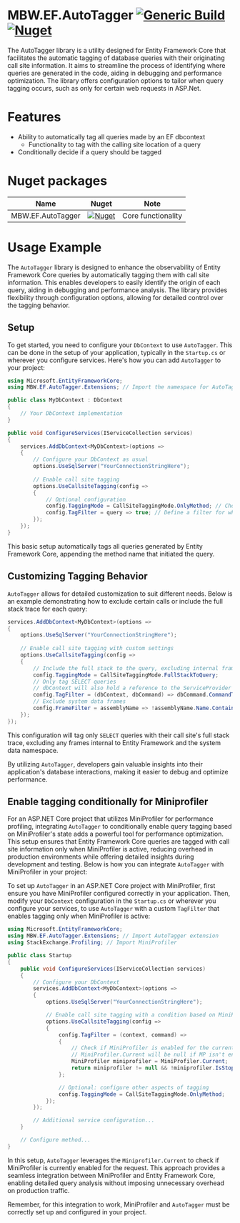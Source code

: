 # MBW.EF.AutoTagger [![Generic Build](https://github.com/LordMike/MBW.EF.AutoTagger/actions/workflows/dotnet.yml/badge.svg)](https://github.com/LordMike/MBW.EF.AutoTagger/actions/workflows/dotnet.yml) [![Nuget](https://img.shields.io/nuget/v/MBW.EF.AutoTagger)](https://www.nuget.org/packages/MBW.EF.AutoTagger)

The AutoTagger library is a utility designed for Entity Framework Core that facilitates the automatic tagging of database queries with their originating call site information. It aims to streamline the process of identifying where queries are generated in the code, aiding in debugging and performance optimization. The library offers configuration options to tailor when query tagging occurs, such as only for certain web requests in ASP.Net.

# Features

* Ability to automatically tag all queries made by an EF dbcontext
  * Functionality to tag with the calling site location of a query
* Conditionally decide if a query should be tagged 

# Nuget packages

| Name | Nuget                                                                                                                    | Note |
|---|--------------------------------------------------------------------------------------------------------------------------|---|
| MBW.EF.AutoTagger | [![Nuget](https://img.shields.io/nuget/v/MBW.EF.AutoTagger)](https://www.nuget.org/packages/MBW.EF.AutoTagger/) | Core functionality |

# Usage Example

The `AutoTagger` library is designed to enhance the observability of Entity Framework Core queries by automatically tagging them with call site information. This enables developers to easily identify the origin of each query, aiding in debugging and performance analysis. The library provides flexibility through configuration options, allowing for detailed control over the tagging behavior.

## Setup

To get started, you need to configure your `DbContext` to use `AutoTagger`. This can be done in the setup of your application, typically in the `Startup.cs` or wherever you configure services. Here's how you can add `AutoTagger` to your project:

```csharp
using Microsoft.EntityFrameworkCore;
using MBW.EF.AutoTagger.Extensions; // Import the namespace for AutoTagger

public class MyDbContext : DbContext
{
    // Your DbContext implementation
}

public void ConfigureServices(IServiceCollection services)
{
    services.AddDbContext<MyDbContext>(options =>
    {
        // Configure your DbContext as usual
        options.UseSqlServer("YourConnectionStringHere");
        
        // Enable call site tagging
        options.UseCallsiteTagging(config =>
        {
            // Optional configuration
            config.TaggingMode = CallSiteTaggingMode.OnlyMethod; // Choose tagging mode
            config.TagFilter = query => true; // Define a filter for which queries to tag
        });
    });
}
```

This basic setup automatically tags all queries generated by Entity Framework Core, appending the method name that initiated the query.

## Customizing Tagging Behavior

`AutoTagger` allows for detailed customization to suit different needs. Below is an example demonstrating how to exclude certain calls or include the full stack trace for each query:

```csharp
services.AddDbContext<MyDbContext>(options =>
{
    options.UseSqlServer("YourConnectionStringHere");
    
    // Enable call site tagging with custom settings
    options.UseCallsiteTagging(config =>
    {
        // Include the full stack to the query, excluding internal frames
        config.TaggingMode = CallSiteTaggingMode.FullStackToQuery;
        // Only tag SELECT queries
        // dbContext will also hold a reference to the ServiceProvider so you could pull a service and use that for checks. Be sure not to do any database queries, as that could lead to infinite loops.
        config.TagFilter = (dbContext, dbCommand) => dbCommand.CommandText.StartsWith("SELECT");
        // Exclude system data frames
        config.FrameFilter = assemblyName => !assemblyName.Name.Contains("System.Data");
    });
});
```

This configuration will tag only `SELECT` queries with their call site's full stack trace, excluding any frames internal to Entity Framework and the system data namespace.

By utilizing `AutoTagger`, developers gain valuable insights into their application's database interactions, making it easier to debug and optimize performance.

## Enable tagging conditionally for Miniprofiler
For an ASP.NET Core project that utilizes MiniProfiler for performance profiling, integrating `AutoTagger` to conditionally enable query tagging based on MiniProfiler's state adds a powerful tool for performance optimization. This setup ensures that Entity Framework Core queries are tagged with call site information only when MiniProfiler is active, reducing overhead in production environments while offering detailed insights during development and testing. Below is how you can integrate `AutoTagger` with MiniProfiler in your project:

To set up `AutoTagger` in an ASP.NET Core project with MiniProfiler, first ensure you have MiniProfiler configured correctly in your application. Then, modify your `DbContext` configuration in the `Startup.cs` or wherever you configure your services, to use `AutoTagger` with a custom `TagFilter` that enables tagging only when MiniProfiler is active:

```csharp
using Microsoft.EntityFrameworkCore;
using MBW.EF.AutoTagger.Extensions; // Import AutoTagger extension
using StackExchange.Profiling; // Import MiniProfiler

public class Startup
{
    public void ConfigureServices(IServiceCollection services)
    {
        // Configure your DbContext
        services.AddDbContext<MyDbContext>(options =>
        {
            options.UseSqlServer("YourConnectionStringHere");

            // Enable call site tagging with a condition based on MiniProfiler's state
            options.UseCallsiteTagging(config =>
            {
                config.TagFilter = (context, command) =>
                {
                    // Check if MiniProfiler is enabled for the current request
                    // MiniProfiler.Current will be null if MP isn't enabled. So other code may enable MP and then we react to it
                    MiniProfiler miniprofiler = MiniProfiler.Current;
                    return miniprofiler != null && !miniprofiler.IsStopped;
                };

                // Optional: configure other aspects of tagging
                config.TaggingMode = CallSiteTaggingMode.OnlyMethod;
            });
        });

        // Additional service configuration...
    }

    // Configure method...
}
```

In this setup, `AutoTagger` leverages the `Miniprofiler.Current` to check if MiniProfiler is currently enabled for the request. This approach provides a seamless integration between MiniProfiler and Entity Framework Core, enabling detailed query analysis without imposing unnecessary overhead on production traffic.

Remember, for this integration to work, MiniProfiler and `AutoTagger` must be correctly set up and configured in your project.